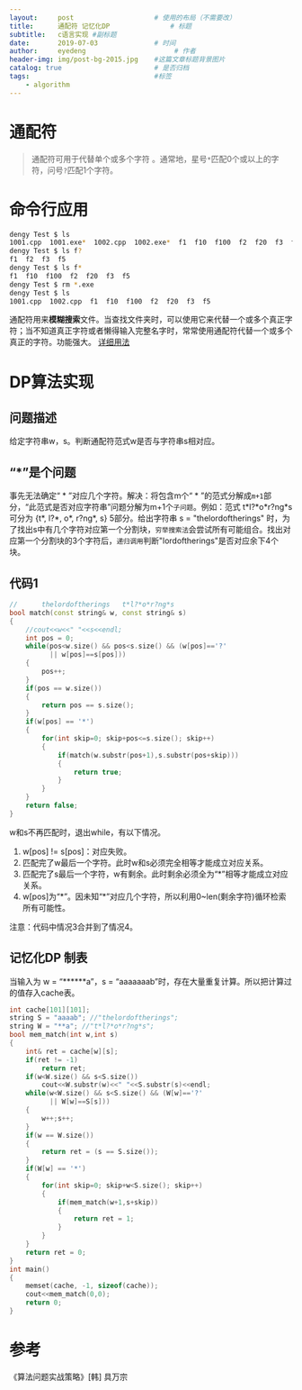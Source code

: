 ```yaml
---
layout:     post                    # 使用的布局（不需要改）
title:      通配符 记忆化DP               # 标题 
subtitle:   c语言实现 #副标题
date:       2019-07-03              # 时间
author:     eyedeng                      # 作者
header-img: img/post-bg-2015.jpg    #这篇文章标题背景图片
catalog: true                       # 是否归档
tags:                               #标签
    - algorithm
---
```


# 通配符
>通配符可用于代替单个或多个字符 。通常地，星号`*`匹配0个或以上的字符，问号`?`匹配1个字符。

# 命令行应用

```bash
dengy Test $ ls
1001.cpp  1001.exe*  1002.cpp  1002.exe*  f1  f10  f100  f2  f20  f3  f5
dengy Test $ ls f?
f1  f2  f3  f5
dengy Test $ ls f*
f1  f10  f100  f2  f20  f3  f5
dengy Test $ rm *.exe
dengy Test $ ls
1001.cpp  1002.cpp  f1  f10  f100  f2  f20  f3  f5
```

通配符用来**模糊搜索**文件。当查找文件夹时，可以使用它来代替一个或多个真正字符；当不知道真正字符或者懒得输入完整名字时，常常使用通配符代替一个或多个真正的字符。功能强大。
[详细用法](http://www.ruanyifeng.com/blog/2018/09/bash-wildcards.html)

# DP算法实现
## 问题描述
给定字符串w，s。判断通配符范式w是否与字符串s相对应。
## “*”是个问题
事先无法确定“ * ”对应几个字符。解决：将包含m个“ * ”的范式分解成`m+1`部分，“此范式是否对应字符串”问题分解为m+1个`子问题`。例如：范式 t\*l?\*o\*r?ng*s 可分为 {t\*, l?\*, o\*, r?ng\*, s} 5部分。给出字符串 s = "thelordoftherings" 时，为了找出s中有几个字符对应第一个分割块，`穷举搜索法`会尝试所有可能组合。找出对应第一个分割块的3个字符后，`递归调用`判断"lordoftherings"是否对应余下4个块。
## 代码1
```cpp
//      thelordoftherings   t*l?*o*r?ng*s
bool match(const string& w, const string& s)
{
    //cout<<w<<" "<<s<<endl;
    int pos = 0;
    while(pos<w.size() && pos<s.size() && (w[pos]=='?'
          || w[pos]==s[pos]))
    {
        pos++;
    }
    if(pos == w.size())
    {
        return pos == s.size();
    }
    if(w[pos] == '*')
    {
        for(int skip=0; skip+pos<=s.size(); skip++)
        {
            if(match(w.substr(pos+1),s.substr(pos+skip)))
            {
                return true;
            }
        }
    }
    return false;
}
```
w和s不再匹配时，退出while，有以下情况。
 1. w[pos] != s[pos]：对应失败。
 2. 匹配完了w最后一个字符。此时w和s必须完全相等才能成立对应关系。
 3. 匹配完了s最后一个字符，w有剩余。此时剩余必须全为“\*”相等才能成立对应关系。
 4. w[pos]为“\*”。因未知“\*”对应几个字符，所以利用0~len(剩余字符)循环检索所有可能性。

注意：代码中情况3合并到了情况4。

## 记忆化DP 制表

当输入为 w = “***\*\**a”，s = “aaaaaaab”时，存在大量重复计算。所以把计算过的值存入cache表。

```cpp
int cache[101][101];
string S = "aaaab"; //"thelordoftherings";
string W = "**a"; //"t*l?*o*r?ng*s";
bool mem_match(int w,int s)
{
    int& ret = cache[w][s];
    if(ret != -1)
        return ret;
    if(w<W.size() && s<S.size())
        cout<<W.substr(w)<<" "<<S.substr(s)<<endl;
    while(w<W.size() && s<S.size() && (W[w]=='?'
          || W[w]==S[s]))
    {
        w++;s++;
    }
    if(w == W.size())
    {
        return ret = (s == S.size());
    }
    if(W[w] == '*')
    {
        for(int skip=0; skip+w<S.size(); skip++)
        {
            if(mem_match(w+1,s+skip))
            {
                return ret = 1;
            }
        }
    }
    return ret = 0;
}
int main()
{
    memset(cache, -1, sizeof(cache));
    cout<<mem_match(0,0);
    return 0;
}
```
# 参考
《算法问题实战策略》[韩] 具万宗

